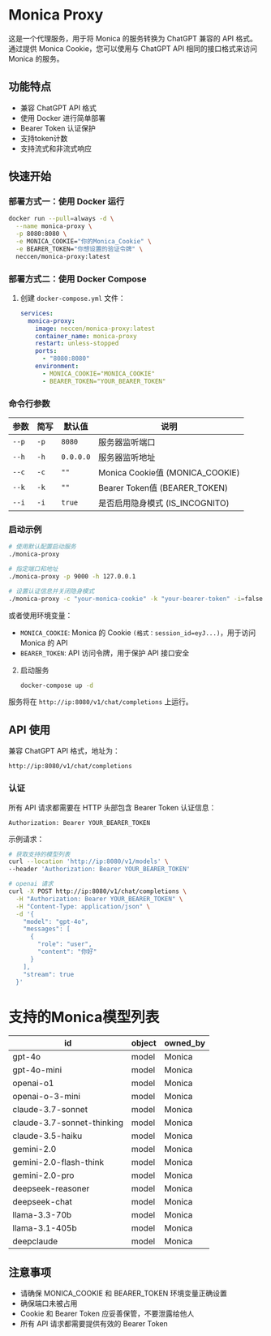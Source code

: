 # Monica Proxy

这是一个代理服务，用于将 Monica 的服务转换为 ChatGPT 兼容的 API 格式。通过提供 Monica Cookie，您可以使用与 ChatGPT API
相同的接口格式来访问 Monica 的服务。

## 功能特点

- 兼容 ChatGPT API 格式
- 使用 Docker 进行简单部署
- Bearer Token 认证保护
- 支持token计数
- 支持流式和非流式响应

## 快速开始

### 部署方式一：使用 Docker 运行

```bash
docker run --pull=always -d \
  --name monica-proxy \
  -p 8080:8080 \
  -e MONICA_COOKIE="你的Monica_Cookie" \
  -e BEARER_TOKEN="你想设置的验证令牌" \
  neccen/monica-proxy:latest
```

### 部署方式二：使用 Docker Compose

1. 创建 `docker-compose.yml` 文件：
   ```yaml
   services:
     monica-proxy:
       image: neccen/monica-proxy:latest
       container_name: monica-proxy
       restart: unless-stopped
       ports:
         - "8080:8080"
       environment:
         - MONICA_COOKIE="MONICA_COOKIE"
         - BEARER_TOKEN="YOUR_BEARER_TOKEN"
   ```

### 命令行参数
| 参数 | 简写 | 默认值 | 说明 |
|------|------|--------|------|
| `--p` | `-p` | `8080` | 服务器监听端口 |
| `--h` | `-h` | `0.0.0.0` | 服务器监听地址 |
| `--c` | `-c` | `""` | Monica Cookie值 (MONICA_COOKIE) |
| `--k` | `-k` | `""` | Bearer Token值 (BEARER_TOKEN) |
| `--i` | `-i` | `true` | 是否启用隐身模式 (IS_INCOGNITO) |

### 启动示例

```bash
# 使用默认配置启动服务
./monica-proxy

# 指定端口和地址
./monica-proxy -p 9000 -h 127.0.0.1

# 设置认证信息并关闭隐身模式
./monica-proxy -c "your-monica-cookie" -k "your-bearer-token" -i=false
```
或者使用环境变量：
- `MONICA_COOKIE`: Monica 的 Cookie `(格式：session_id=eyJ...)`，用于访问 Monica 的 API
- `BEARER_TOKEN`: API 访问令牌，用于保护 API 接口安全

2. 启动服务
   ```bash
   docker-compose up -d
   ```

服务将在 `http://ip:8080/v1/chat/completions` 上运行。

## API 使用

兼容 ChatGPT API 格式，地址为：

```
http://ip:8080/v1/chat/completions
```

### 认证

所有 API 请求都需要在 HTTP 头部包含 Bearer Token 认证信息：

```http
Authorization: Bearer YOUR_BEARER_TOKEN
```

示例请求：

```bash
# 获取支持的模型列表
curl --location 'http://ip:8080/v1/models' \
--header 'Authorization: Bearer YOUR_BEARER_TOKEN'

# openai 请求
curl -X POST http://ip:8080/v1/chat/completions \
  -H "Authorization: Bearer YOUR_BEARER_TOKEN" \
  -H "Content-Type: application/json" \
  -d '{
    "model": "gpt-4o",
    "messages": [
      {
        "role": "user",
        "content": "你好"
      }
    ],
    "stream": true
  }'
```
# 支持的Monica模型列表
| id                         | object |  owned_by  |
|----------------------------|--------|-------|
| gpt-4o                     | model  | Monica |
| gpt-4o-mini                | model  | Monica |
| openai-o1                  | model  | Monica |
| openai-o-3-mini            | model  | Monica |
| claude-3.7-sonnet          | model  | Monica |
| claude-3.7-sonnet-thinking | model  | Monica |
| claude-3.5-haiku           | model  | Monica |
| gemini-2.0                 | model  | Monica |
| gemini-2.0-flash-think     | model  | Monica |
| gemini-2.0-pro             | model  | Monica |
| deepseek-reasoner          | model  | Monica |
| deepseek-chat              | model  | Monica |
| llama-3.3-70b              | model  | Monica |
| llama-3.1-405b             | model  | Monica |
| deepclaude                 | model  | Monica |

## 注意事项

- 请确保 MONICA_COOKIE 和 BEARER_TOKEN 环境变量正确设置
- 确保端口未被占用
- Cookie 和 Bearer Token 应妥善保管，不要泄露给他人
- 所有 API 请求都需要提供有效的 Bearer Token